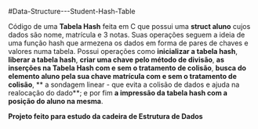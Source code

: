#Data-Structure---Student-Hash-Table


Código de uma **Tabela Hash** feita em C que possui uma **struct aluno** cujos dados são nome, matrícula e 3 notas. Suas operações seguem
a ideia de uma função hash que armezena os dados em forma de pares de chaves e valores numa tabela. Possui operações como **inicializar a tabela hash**, **liberar a tabela hash**,
**criar uma chave pelo método de divisão**, **as inserções na Tabela Hash com e sem o tratamento de colisão**, **busca do elemento aluno pela sua chave matrícula
com e sem o tratamento de colisão**, ** a sondagem linear - que evita a colisão de dados e ajuda na realocação do dado**; e por fim **a impressão da tabela hash com
a posição do aluno na mesma**.


**Projeto feito para estudo da cadeira de Estrutura de Dados**
